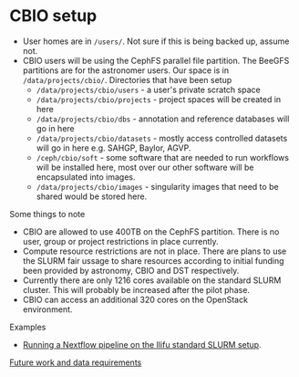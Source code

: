 # CBIO setup

* User homes are in `/users/`. Not sure if this is being backed up, assume not.
* CBIO users will be using the CephFS parallel file partition. The BeeGFS partitions are for the astronomer users. Our space is in `/data/projects/cbio/`. Directories that have been setup
  * `/data/projects/cbio/users` - a user's private scratch space
  * `/data/projects/cbio/projects` - project spaces will be created in here
  * `/data/projects/cbio/dbs` - annotation and reference databases will go in here
  * `/data/projects/cbio/datasets` - mostly access controlled datasets will go in here e.g. SAHGP, Baylor, AGVP.
  * `/ceph/cbio/soft` - some software that are needed to run workflows will be installed here, most over our other software will be encapsulated into images.
  * `/data/projects/cbio/images` - singularity images that need to be shared would be stored here.

Some things to note
* CBIO are allowed to use 400TB on the CephFS partition. There is no user, group or project restrictions in place currently.
* Compute resource restrictions are not in place. There are plans to use the SLURM fair ussage to share resources according to initial funding been provided by astronomy, CBIO and DST respectively.
* Currently there are only 1216 cores available on the standard SLURM cluster. This will probably be increased after the pilot phase.
* CBIO can access an additional 320 cores on the OpenStack environment.

Examples
* [Running a Nextflow pipeline on the Ilifu standard SLURM setup](https://github.com/grbot/run-fastqc/tree/ilifu).

[Future work and data requirements](http://web.cbio.uct.ac.za/~gerrit/slides/CBIO-Ilifu-compute-storage-and-transfer-setup.pdf)
